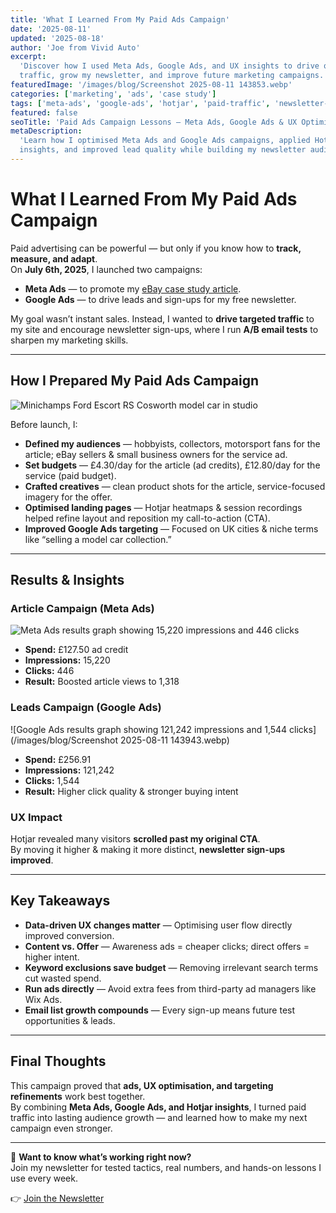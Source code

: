 ```yaml
---
title: 'What I Learned From My Paid Ads Campaign'
date: '2025-08-11'
updated: '2025-08-18'
author: 'Joe from Vivid Auto'
excerpt:
  'Discover how I used Meta Ads, Google Ads, and UX insights to drive qualified
  traffic, grow my newsletter, and improve future marketing campaigns.'
featuredImage: '/images/blog/Screenshot 2025-08-11 143853.webp'
categories: ['marketing', 'ads', 'case study']
tags: ['meta-ads', 'google-ads', 'hotjar', 'paid-traffic', 'newsletter-growth']
featured: false
seoTitle: 'Paid Ads Campaign Lessons — Meta Ads, Google Ads & UX Optimisation'
metaDescription:
  'Learn how I optimised Meta Ads and Google Ads campaigns, applied Hotjar UX
  insights, and improved lead quality while building my newsletter audience.'
---
```


# What I Learned From My Paid Ads Campaign

Paid advertising can be powerful — but only if you know how to **track, measure,
and adapt**.  
On **July 6th, 2025**, I launched two campaigns:

- **Meta Ads** — to promote my
  [eBay case study article](/blog/model-car-case-study).
- **Google Ads** — to drive leads and sign-ups for my free newsletter.

My goal wasn’t instant sales. Instead, I wanted to **drive targeted traffic** to
my site and encourage newsletter sign-ups, where I run **A/B email tests** to
sharpen my marketing skills.

---

## How I Prepared My Paid Ads Campaign

![Minichamps Ford Escort RS Cosworth model car in studio](/images/blog/240616-Model_Car_Collection-3.webp)

Before launch, I:

- **Defined my audiences** — hobbyists, collectors, motorsport fans for the
  article; eBay sellers & small business owners for the service ad.
- **Set budgets** — £4.30/day for the article (ad credits), £12.80/day for the
  service (paid budget).
- **Crafted creatives** — clean product shots for the article, service-focused
  imagery for the offer.
- **Optimised landing pages** — Hotjar heatmaps & session recordings helped
  refine layout and reposition my call-to-action (CTA).
- **Improved Google Ads targeting** — Focused on UK cities & niche terms like
  “selling a model car collection.”

---

## Results & Insights

### Article Campaign (Meta Ads)

![Meta Ads results graph showing 15,220 impressions and 446 clicks](/images/blog/screenshot-2025-08-11-analytics-data.webp)

- **Spend:** £127.50 ad credit
- **Impressions:** 15,220
- **Clicks:** 446
- **Result:** Boosted article views to 1,318

### Leads Campaign (Google Ads)

![Google Ads results graph showing 121,242 impressions and 1,544 clicks](/images/blog/Screenshot 2025-08-11 143943.webp)

- **Spend:** £256.91
- **Impressions:** 121,242
- **Clicks:** 1,544
- **Result:** Higher click quality & stronger buying intent

### UX Impact

Hotjar revealed many visitors **scrolled past my original CTA**.  
By moving it higher & making it more distinct, **newsletter sign-ups improved**.

---

## Key Takeaways

- **Data-driven UX changes matter** — Optimising user flow directly improved
  conversion.
- **Content vs. Offer** — Awareness ads = cheaper clicks; direct offers = higher
  intent.
- **Keyword exclusions save budget** — Removing irrelevant search terms cut
  wasted spend.
- **Run ads directly** — Avoid extra fees from third-party ad managers like Wix
  Ads.
- **Email list growth compounds** — Every sign-up means future test
  opportunities & leads.

---

## Final Thoughts

This campaign proved that **ads, UX optimisation, and targeting refinements**
work best together.  
By combining **Meta Ads, Google Ads, and Hotjar insights**, I turned paid
traffic into lasting audience growth — and learned how to make my next campaign
even stronger.

---

📩 **Want to know what’s working right now?**  
Join my newsletter for tested tactics, real numbers, and hands-on lessons I use
every week.

👉 [Join the Newsletter](/newsletter)
